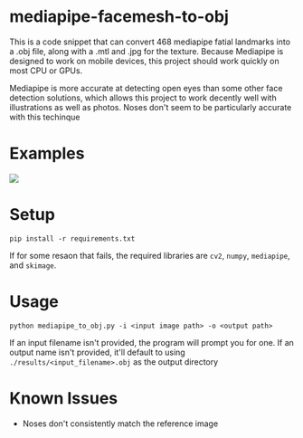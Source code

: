# mediapipe-facemesh-to-obj

This is a code snippet that can convert 468 mediapipe fatial landmarks into a .obj file, along with a .mtl and .jpg for the texture. Because Mediapipe is designed to work on mobile devices, this project should work quickly on most CPU or GPUs. 

Mediapipe is more accurate at detecting open eyes than some other face detection solutions, which allows this project to work decently well with illustrations as well as photos. Noses don't seem to be particularly accurate with this techinque

# Examples
![](./examples/Animation.gif)
<!-- ![](./examples/gakki.jpg) -->
<!-- ![](./examples/landmarks.jpg) -->
<!-- ![](./examples/texture-landmark.jpg) -->
<!-- ![](./examples/demo.gif) -->

# Setup
```pip install -r requirements.txt```

If for some resaon that fails, the required libraries are `cv2`, `numpy`, `mediapipe`, and `skimage`. 

# Usage
```python mediapipe_to_obj.py -i <input image path> -o <output path>```

If an input filename isn't provided, the program will prompt you for one.
If an output name isn't provided, it'll default to using `./results/<input_filename>.obj` as the output directory

# Known Issues
* Noses don't consistently match the reference image
